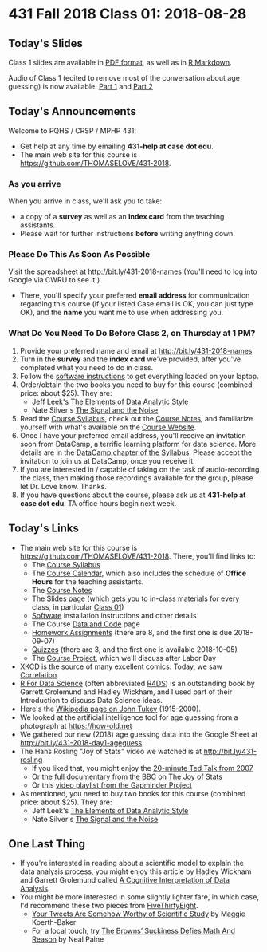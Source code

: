 # 431 Fall 2018 Class 01: 2018-08-28

## Today's Slides

Class 1 slides are available in [PDF format](https://github.com/THOMASELOVE/431-2018/blob/master/slides/class01/431_class-01-slides_2018.pdf), as well as in [R Markdown](https://raw.githubusercontent.com/THOMASELOVE/431-2018/master/slides/class01/431_class-01-slides_2018.Rmd).

Audio of Class 1 (edited to remove most of the conversation about age guessing) is now available. [Part 1](https://github.com/THOMASELOVE/431-2018/blob/master/slides/class01/431_class01audio_2018-08-28_part1.mp3) and [Part 2](https://github.com/THOMASELOVE/431-2018/blob/master/slides/class01/431_class01audio_2018-08-28_part2.mp3)

## Today's Announcements

Welcome to PQHS / CRSP / MPHP 431! 

- Get help at any time by emailing **431-help at case dot edu**. 
- The main web site for this course is https://github.com/THOMASELOVE/431-2018.

### As you arrive

When you arrive in class, we'll ask you to take:
- a copy of a **survey** as well as an **index card** from the teaching assistants. 
- Please wait for further instructions **before** writing anything down.

### Please Do This As Soon As Possible

Visit the spreadsheet at http://bit.ly/431-2018-names (You'll need to log into Google via CWRU to see it.)
  - There, you'll specify your preferred **email address** for communication regarding this course (if your listed Case email is OK, you can just type OK), and the **name** you want me to use when addressing you.

### What Do You Need To Do Before Class 2, on Thursday at 1 PM?

1. Provide your preferred name and email at http://bit.ly/431-2018-names
2. Turn in the **survey** and the **index card** we've provided, after you've completed what you need to do in class.
3. Follow the [software instructions](https://github.com/THOMASELOVE/431-2018/tree/master/software) to get everything loaded on your laptop.
4. Order/obtain the two books you need to buy for this course (combined price: about $25). They are:
    - Jeff Leek's [The Elements of Data Analytic Style](https://leanpub.com/datastyle)
    - Nate Silver's [The Signal and the Noise](http://goo.gl/lS9LQ2)
5. Read the [Course Syllabus](https://thomaselove.github.io/2018-431-syllabus/), check out the [Course Notes](https://thomaselove.github.io/2018-431-book/), and familiarize yourself with what's available on the [Course Website](https://github.com/THOMASELOVE/431-2018).
6. Once I have your preferred email address, you'll receive an invitation soon from DataCamp, a terrific learning platform for data science. More details are in the [DataCamp chapter of the Syllabus](https://thomaselove.github.io/2018-431-syllabus/datacamp.html). Please accept the invitation to join us at DataCamp, once you receive it.
7. If you are interested in / capable of taking on the task of audio-recording the class, then making those recordings available for the group, please let Dr. Love know. Thanks.
8. If you have questions about the course, please ask us at **431-help at case dot edu**. TA office hours begin next week.

## Today's Links

- The main web site for this course is https://github.com/THOMASELOVE/431-2018. There, you'll find links to:
    - The [Course Syllabus](https://thomaselove.github.io/2018-431-syllabus/)
    - The [Course Calendar](https://github.com/THOMASELOVE/431-2018/blob/master/calendar.md), which also includes the schedule of **Office Hours** for the teaching assistants.
    - The [Course Notes](https://thomaselove.github.io/2018-431-book/)
    - The [Slides page](https://github.com/THOMASELOVE/431-2018/tree/master/slides) (which gets you to in-class materials for every class, in particular [Class 01](https://github.com/THOMASELOVE/431-2018/tree/master/slides/class01))
    - [Software](https://github.com/THOMASELOVE/431-2018/tree/master/software) installation instructions and other details
    - The Course [Data and Code](https://github.com/THOMASELOVE/431-2018-data) page
    - [Homework Assignments](https://github.com/THOMASELOVE/431-2018/tree/master/homework) (there are 8, and the first one is due 2018-09-07)
    - [Quizzes](https://github.com/THOMASELOVE/431-2018/tree/master/quizzes) (there are 3, and the first one is available 2018-10-05)
    - The [Course Project](https://github.com/THOMASELOVE/431-2018-project), which we'll discuss after Labor Day
- [XKCD](https://xkcd.com/) is the source of many excellent comics. Today, we saw [Correlation](https://xkcd.com/552/).
- [R For Data Science](http://r4ds.had.co.nz/) (often abbreviated [R4DS](http://r4ds.had.co.nz/)) is an outstanding book by Garrett Grolemund and Hadley Wickham, and I used part of their Introduction to discuss Data Science ideas.
- Here's the [Wikipedia page on John Tukey](https://en.wikipedia.org/wiki/John_Tukey) (1915-2000).
- We looked at the artificial intelligence tool for age guessing from a photograph at https://how-old.net
- We gathered our new (2018) age guessing data into the Google Sheet at http://bit.ly/431-2018-day1-ageguess
- The Hans Rosling "Joy of Stats" video we watched is at http://bit.ly/431-rosling
    - If you liked that, you might enjoy the [20-minute Ted Talk from 2007](https://www.youtube.com/watch?v=RUwS1uAdUcI)
    - Or the [full documentary from the BBC on The Joy of Stats](https://www.gapminder.org/videos/the-joy-of-stats/)
    - Or this [video playlist from the Gapminder Project](https://www.gapminder.org/videos/)
- As mentioned, you need to buy two books for this course (combined price: about $25). They are:
    - Jeff Leek's [The Elements of Data Analytic Style](https://leanpub.com/datastyle)
    - Nate Silver's [The Signal and the Noise](http://goo.gl/lS9LQ2)

## One Last Thing

- If you're interested in reading about a scientific model to explain the data analysis process, you might enjoy this article by Hadley Wickham and Garrett Grolemund called [A Cognitive Interpretation of Data Analysis](http://vita.had.co.nz/papers/sensemaking.html).
- You might be more interested in some slightly lighter fare, in which case, I'd recommend these two pieces from [FiveThirtyEight](https://fivethirtyeight.com).
    - [Your Tweets Are Somehow Worthy of Scientific Study](https://fivethirtyeight.com/features/your-tweets-are-somehow-worthy-of-scientific-study/) by Maggie Koerth-Baker
    - For a local touch, try [The Browns’ Suckiness Defies Math And Reason](https://fivethirtyeight.com/features/the-browns-suckiness-defies-math-and-reason/) by Neal Paine
